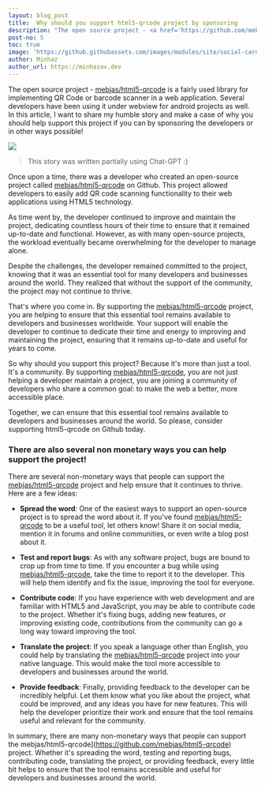 ```yaml
---
layout: blog_post
title:  Why should you support html5-qrcode project by sponsoring
description: "The open source project - <a href='https://github.com/mebjas/html5-qrcode'>mebjas/html5-qrcode</a> is a fairly used library for implementing QR Code or barcode scanner in a web application. Several developers have been using it under webview for android projects as well. In this article, I want to share my humble story and make a case of why you should help support this project if you can by sponsoring the developers or in other ways possible!"
post-no: 5
toc: true
image: 'https://github.githubassets.com/images/modules/site/social-cards/sponsors.jpg'
author: Minhaz
author_url: https://minhazav.dev
---
```


The open source project - [mebjas/html5-qrcode](https://github.com/mebjas/html5-qrcode) is a fairly used library for implementing QR Code or barcode scanner in a web application. Several developers have been using it under webview for android projects as well. In this article, I want to share my humble story and make a case of why you should help support this project if you can by sponsoring the developers or in other ways possible!

![](https://github.githubassets.com/images/modules/site/social-cards/sponsors.jpg)

> This story was written partially using Chat-GPT :)

Once upon a time, there was a developer who created an open-source project called [mebjas/html5-qrcode](https://github.com/mebjas/html5-qrcode) on Github. This project allowed developers to easily add QR code scanning functionality to their web applications using HTML5 technology.

As time went by, the developer continued to improve and maintain the project, dedicating countless hours of their time to ensure that it remained up-to-date and functional. However, as with many open-source projects, the workload eventually became overwhelming for the developer to manage alone.

Despite the challenges, the developer remained committed to the project, knowing that it was an essential tool for many developers and businesses around the world. They realized that without the support of the community, the project may not continue to thrive.

That's where you come in. By supporting the [mebjas/html5-qrcode](https://github.com/mebjas/html5-qrcode) project, you are helping to ensure that this essential tool remains available to developers and businesses worldwide. Your support will enable the developer to continue to dedicate their time and energy to improving and maintaining the project, ensuring that it remains up-to-date and useful for years to come.

So why should you support this project? Because it's more than just a tool. It's a community. By supporting [mebjas/html5-qrcode](https://github.com/mebjas/html5-qrcode), you are not just helping a developer maintain a project, you are joining a community of developers who share a common goal: to make the web a better, more accessible place.

Together, we can ensure that this essential tool remains available to developers and businesses around the world. So please, consider supporting html5-qrcode on Github today.

### There are also several non monetary ways you can help support the project!

There are several non-monetary ways that people can support the [mebjas/html5-qrcode](https://github.com/mebjas/html5-qrcode) project and help ensure that it continues to thrive. Here are a few ideas:

-   **Spread the word**: One of the easiest ways to support an open-source project is to spread the word about it. If you've found [mebjas/html5-qrcode](https://github.com/mebjas/html5-qrcode) to be a useful tool, let others know! Share it on social media, mention it in forums and online communities, or even write a blog post about it.

-   **Test and report bugs**: As with any software project, bugs are bound to crop up from time to time. If you encounter a bug while using [mebjas/html5-qrcode](https://github.com/mebjas/html5-qrcode), take the time to report it to the developer. This will help them identify and fix the issue, improving the tool for everyone.

-   **Contribute code**: If you have experience with web development and are familiar with HTML5 and JavaScript, you may be able to contribute code to the project. Whether it's fixing bugs, adding new features, or improving existing code, contributions from the community can go a long way toward improving the tool.

-   **Translate the project**: If you speak a language other than English, you could help by translating the [mebjas/html5-qrcode](https://github.com/mebjas/html5-qrcode) project into your native language. This would make the tool more accessible to developers and businesses around the world.

-   **Provide feedback**: Finally, providing feedback to the developer can be incredibly helpful. Let them know what you like about the project, what could be improved, and any ideas you have for new features. This will help the developer prioritize their work and ensure that the tool remains useful and relevant for the community.

In summary, there are many non-monetary ways that people can support the mebjas/html5-qrcode](https://github.com/mebjas/html5-qrcode) project. Whether it's spreading the word, testing and reporting bugs, contributing code, translating the project, or providing feedback, every little bit helps to ensure that the tool remains accessible and useful for developers and businesses around the world.
